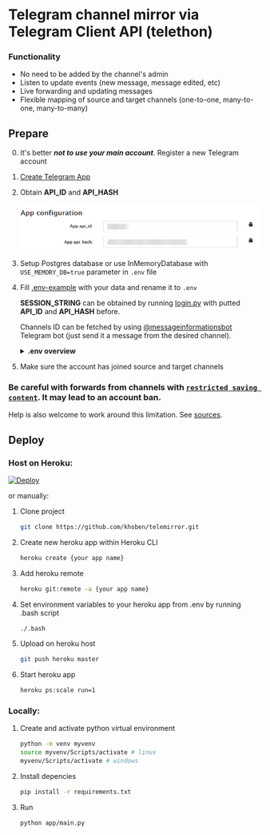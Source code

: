 # Telegram channel mirror via Telegram Client API (telethon)



### Functionality
- No need to be added by the channel's admin
- Listen to update events (new message, message edited, etc)
- Live forwarding and updating messages
- Flexible mapping of source and target channels (one-to-one, many-to-one, many-to-many)

## Prepare
0. It's better ***not to use your main account***. Register a new Telegram account

1. [Create Telegram App](https://my.telegram.org/apps)

2. Obtain **API_ID** and **API_HASH**

    ![Telegram API Credentials](/images/telegramapp.png)

3. Setup Postgres database or use InMemoryDatabase with `USE_MEMORY_DB=true` parameter in `.env` file

4. Fill [.env-example](.env-example) with your data and rename it to `.env`

    **SESSION_STRING** can be obtained by running [login.py](login.py) with putted **API_ID** and **API_HASH** before.

    Channels ID can be fetched by using [@messageinformationsbot](https://t.me/messageinformationsbot) Telegram bot (just send it a message from the desired channel).
    
    <details>
        <summary><b>.env overview</b></summary>

    ```bash
    # Telegram app ID
    API_ID=test
    # Telegram app hash
    API_HASH=test
    # Telegram session string (telethon session, see login.py in root directory)
    SESSION_STRING=test
    # Mapping between source and target channels
    # Channel id can be fetched by using @messageinformationsbot telegram bot
    # and it always starts with -100 prefix
    # [id1, id2, id3:id4] means send messages from id1, id2, id3 to id4
    # id5:id6 means send messages from id5 to id6
    # [id1, id2, id3:id4];[id5:id6] semicolon means AND
    CHAT_MAPPING=[-100999999,-100999999,-100999999:-1009999999];
    # Delay between sending or editing messages, in secs
    TIMEOUT_MIRRORING=0.1
    # Enable/disable removing URLs on messages
    REMOVE_URLS=false
    # List of URLs to be removed
    REMOVE_URLS_LIST=google.com,twitter.com
    # Remove URLs whitelist, will be ignored if REMOVE_URLS_LIST is not empty
    REMOVE_URLS_WL=youtube.com,youtu.be,vk.com,twitch.tv,instagram.com
    # Postgres credentials
    DATABASE_URL=postgres://user:pass@host/dbname
    # or
    DB_NAME=test
    DB_USER=test
    DB_HOST=test
    DB_PASS=test
    # Using in-memory database like dictionary instead of Postgres DB (true or false).
    # Default is false
    USE_MEMORY_DB=false
    # Logger level
    LOG_LEVEL=INFO
    ```
</details> 

5. Make sure the account has joined source and target channels

### Be careful with forwards from channels with [`restricted saving content`](https://telegram.org/blog/protected-content-delete-by-date-and-more). It may lead to an account ban. 

Help is also welcome to work around this limitation. See [sources](/app/telemirror/messagefilters.py#L58).

## Deploy

### Host on Heroku:

[![Deploy](https://www.herokucdn.com/deploy/button.svg)](https://heroku.com/deploy?template=https://github.com/khoben/telemirror)

or manually:

1. Clone project

    ```bash
    git clone https://github.com/khoben/telemirror.git
    ```
2. Create new heroku app within Heroku CLI

    ```bash
    heroku create {your app name}
    ```
3. Add heroku remote

    ```bash
    heroku git:remote -a {your app name}
    ```
4. Set environment variables to your heroku app from .env by running .bash script

    ```bash
    ./.bash
    ```

5. Upload on heroku host

    ```bash
    git push heroku master
    ```

6. Start heroku app

    ```bash
    heroku ps:scale run=1
    ```

### Locally:
1. Create and activate python virtual environment

    ```bash
    python -m venv myvenv
    source myvenv/Scripts/activate # linux
    myvenv/Scripts/activate # windows
    ```
2. Install depencies

    ```bash
    pip install -r requirements.txt
    ```
3. Run

    ```bash
    python app/main.py
    ```